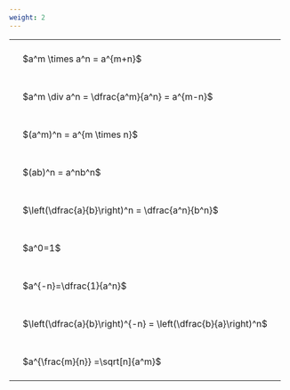 ```yaml
---
weight: 2
---
```


<style type="text/css">
#T_9f7f9 th.col_heading {
  text-align: left;
  font-size: 1em;
}
#T_9f7f9 td {
  text-align: left;
  font-size: 1em;
  padding: 1.5em;
}
</style>
<table id="T_9f7f9">
  <thead>
  </thead>
  <tbody>
    <tr>
      <td id="T_9f7f9_row0_col0" class="data row0 col0" >$a^m \times a^n = a^{m+n}$</td>
    </tr>
    <tr>
      <td id="T_9f7f9_row1_col0" class="data row1 col0" >$a^m \div a^n = \dfrac{a^m}{a^n} = a^{m-n}$</td>
    </tr>
    <tr>
      <td id="T_9f7f9_row2_col0" class="data row2 col0" >$(a^m)^n = a^{m \times n}$</td>
    </tr>
    <tr>
      <td id="T_9f7f9_row3_col0" class="data row3 col0" >$(ab)^n = a^nb^n$</td>
    </tr>
    <tr>
      <td id="T_9f7f9_row4_col0" class="data row4 col0" >$\left(\dfrac{a}{b}\right)^n = \dfrac{a^n}{b^n}$</td>
    </tr>
    <tr>
      <td id="T_9f7f9_row5_col0" class="data row5 col0" >$a^0=1$</td>
    </tr>
    <tr>
      <td id="T_9f7f9_row6_col0" class="data row6 col0" >$a^{-n}=\dfrac{1}{a^n}$</td>
    </tr>
    <tr>
      <td id="T_9f7f9_row7_col0" class="data row7 col0" >$\left(\dfrac{a}{b}\right)^{-n} = \left(\dfrac{b}{a}\right)^n$</td>
    </tr>
    <tr>
      <td id="T_9f7f9_row8_col0" class="data row8 col0" >$a^{\frac{m}{n}} =\sqrt[n]{a^m}$</td>
    </tr>
  </tbody>
</table>
